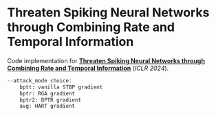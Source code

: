 # Threaten Spiking Neural Networks through Combining Rate and Temporal Information

Code implementation for [**Threaten Spiking Neural Networks through Combining Rate and Temporal Information**](https://openreview.net/forum?id=xv8iGxENyI) (*ICLR 2024*).

```python
--attack_mode choice:
    bptt: vanilla STBP gradient
    bptr: RGA gradient
    bptr2: BPTR gradient
    avg: HART gradient
```

